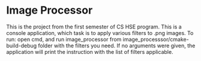 # Image Processor

This is the project from the first semester of CS HSE program.
This is a console application, which task is to apply various filters to .png images. 
To run: open cmd, and run image_processor from image_processsor/cmake-build-debug folder with the filters you need.
If no arguments were given, the application will print the instruction with the list of filters applicable.

